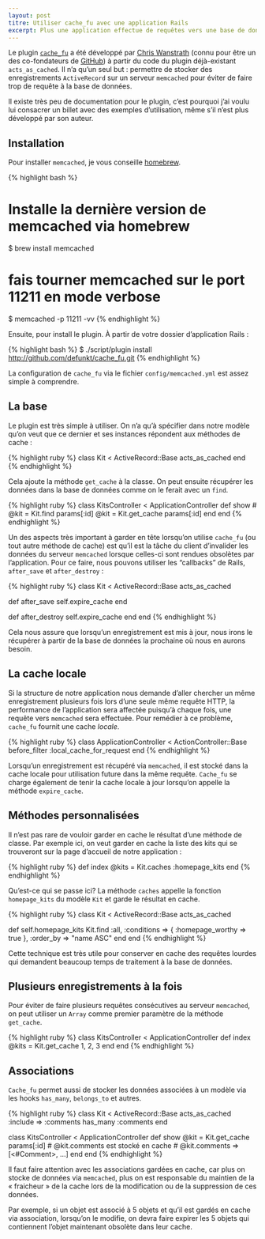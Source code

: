 ```yaml
---
layout: post
titre: Utiliser cache_fu avec une application Rails
excerpt: Plus une application effectue de requêtes vers une base de données, plus elle est ralentie. Le plugin <code>cache_fu</code> nous permet d’effectuer des requêtes à un regroupement de serveurs <code>memcached</code> tout en restant étroitement lié à un modèle <code>ActiveRecord</code>;
---
```


Le plugin [`cache_fu`](http://github.com/defunkt/cache_fu) a été développé par [Chris Wanstrath](http://chriswanstrath.com/) (connu pour être un des co-fondateurs de [GitHub](http://github.com)) à partir du code du plugin déjà-existant `acts_as_cached`. Il n’a qu’un seul but : permettre de stocker des enregistrements `ActiveRecord` sur un serveur `memcached` pour éviter de faire trop de requête à la base de données.

Il existe très peu de documentation pour le plugin, c’est pourquoi j’ai voulu lui consacrer un billet avec des exemples d’utilisation, même s’il n’est plus développé par son auteur.

## Installation

Pour installer `memcached`, je vous conseille [homebrew](http://mxcl.github.com/homebrew).

{% highlight bash %}
# Installe la dernière version de memcached via homebrew
$ brew install memcached

# fais tourner memcached sur le port 11211 en mode verbose
$ memcached -p 11211 -vv
{% endhighlight %}

Ensuite, pour install le plugin. À partir de votre dossier d’application Rails :

{% highlight bash %}
$ ./script/plugin install http://github.com/defunkt/cache_fu.git
{% endhighlight %}

La configuration de `cache_fu` via le fichier `config/memcached.yml` est assez simple à comprendre.

## La base

Le plugin est très simple à utiliser. On n’a qu’à spécifier dans notre modèle qu’on veut que ce dernier et ses instances répondent aux méthodes de cache :

{% highlight ruby %}
class Kit < ActiveRecord::Base
  acts_as_cached
end
{% endhighlight %}

Cela ajoute la méthode `get_cache` à la classe. On peut ensuite récupérer les données dans la base de données comme on le ferait avec un `find`.

{% highlight ruby %}
class KitsController < ApplicationController
  def show
    # @kit = Kit.find params[:id]
    @kit = Kit.get_cache params[:id]
  end
end
{% endhighlight %}

Un des aspects très important à garder en tête lorsqu’on utilise `cache_fu` (ou tout autre méthode de cache) est qu’il est la tâche du client d’invalider les données du serveur `memcached` lorsque celles-ci sont rendues obsolètes par l’application. Pour ce faire, nous pouvons utiliser les “callbacks” de Rails, `after_save` et `after_destroy` :

{% highlight ruby %}
class Kit < ActiveRecord::Base
  acts_as_cached

  def after_save
    self.expire_cache
  end

  def after_destroy
    self.expire_cache
  end
end
{% endhighlight %}

Cela nous assure que lorsqu’un enregistrement est mis à jour, nous irons le récupérer à partir de la base de données la prochaine où nous en aurons besoin.

## La cache locale

Si la structure de notre application nous demande d’aller chercher un même enregistrement plusieurs fois lors d’une seule même requête HTTP, la performance de l’application sera affectée puisqu’à chaque fois, une requête vers `memcached` sera effectuée. Pour remédier à ce problème, `cache_fu` fournit une cache *locale*.

{% highlight ruby %}
class ApplicationController < ActionController::Base
  before_filter :local_cache_for_request
end
{% endhighlight %}

Lorsqu’un enregistrement est récupéré via `memcached`, il est stocké dans la cache locale pour utilisation future dans la même requête. `Cache_fu` se charge également de tenir la cache locale à jour lorsqu’on appelle la méthode `expire_cache`.

## Méthodes personnalisées

Il n’est pas rare de vouloir garder en cache le résultat d’une méthode de classe. Par exemple ici, on veut garder en cache la liste des kits qui se trouveront sur la page d’accueil de notre application :

{% highlight ruby %}
def index
  @kits = Kit.caches :homepage_kits
end
{% endhighlight %}

Qu’est-ce qui se passe ici? La méthode `caches` appelle la fonction `homepage_kits` du modèle `Kit` et garde le résultat en cache.

{% highlight ruby %}
class Kit < ActiveRecord::Base
  acts_as_cached

  def self.homepage_kits
    Kit.find :all, :conditions => { :homepage_worthy => true }, :order_by => "name ASC"
  end
end
{% endhighlight %}

Cette technique est très utile pour conserver en cache des requêtes lourdes qui demandent beaucoup temps de traitement à la base de données.

## Plusieurs enregistrements à la fois

Pour éviter de faire plusieurs requêtes consécutives au serveur `memcached`, on peut utiliser un `Array` comme premier paramètre de la méthode `get_cache`.

{% highlight ruby %}
class KitsController < ApplicationController
  def index
    @kits = Kit.get_cache 1, 2, 3
  end
end
{% endhighlight %}

## Associations

`Cache_fu` permet aussi de stocker les données associées à un modèle via les hooks `has_many`, `belongs_to` et autres.

{% highlight ruby %}
class Kit < ActiveRecord::Base
  acts_as_cached :include => :comments
  has_many :comments
end

class KitsController < ApplicationController
  def show
    @kit = Kit.get_cache params[:id]
    # @kit.comments est stocké en cache
    # @kit.comments => [<#Comment>, …]
  end
end
{% endhighlight %}

Il faut faire attention avec les associations gardées en cache, car plus on stocke de données via `memcached`, plus on est responsable du maintien de la « fraicheur » de la cache lors de la modification ou de la suppression de ces données.

Par exemple, si un objet est associé à 5 objets et qu’il est gardés en cache via association, lorsqu’on le modifie, on devra faire expirer les 5 objets qui contiennent l’objet maintenant obsolète dans leur cache.

